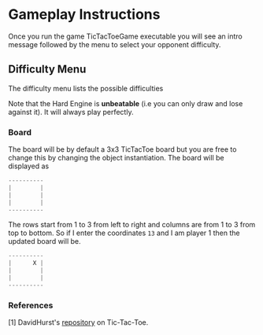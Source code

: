 # Gameplay Instructions

Once you run the game TicTacToeGame executable you will see an intro message followed by the menu to select your opponent difficulty.

## Difficulty Menu

The difficulty menu lists the possible difficulties 

Note that the Hard Engine is **unbeatable** (i.e you can only draw and lose against it). It will always play perfectly.

### Board

The board will be by default a 3x3 TicTacToe board but you are free to change this by changing the object instantiation. The board will be displayed as

```C++
----------
|        |
|        |
|        |
----------
```

The rows start from 1 to 3 from left to right and columns are from 1 to 3 from top to bottom. So if I enter the coordinates `13` and I am player 1 then the updated board will be.

```C++
----------
|      X |
|        |
|        |
----------
```

### References

[1] DavidHurst's [repository](https://github.com/DavidHurst/MiniMax-TicTacToe-Java) on Tic-Tac-Toe.
